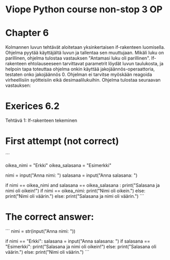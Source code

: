 # Viope Python course non-stop 3 OP 

# Chapter 6 


Kolmannen luvun tehtävät aloitetaan yksinkertaisen if-rakenteen luomisella. 
Ohjelma pyytää käyttäjältä luvun ja tallentaa sen muuttujaan. 
Mikäli luku on parillinen, ohjelma tulostaa vastauksen "Antamasi luku oli parillinen". 
If-rakenteen ehtolauseeseen tarvittavat parametrit löydät luvun taulukosta, 
ja helpoin tapa toteuttaa ohjelma onkin käyttää jakojäännös-operaattoria, testaten onko jakojäännös 0. 
Ohjelman ei tarvitse myöskään reagoida virheellisiin syötteisiin eikä desimaalilukuihin. 
Ohjelma tulostaa seuraavan vastauksen:


# Exerices 6.2 
Tehtävä 1: If-rakenteen tekeminen

# First attempt (not correct)

´´´

oikea_nimi = "Erkki"
oikea_salasana = "Esimerkki"

nimi = input("Anna nimi: ")
salasana = input("Anna salasana: ")

if nimi == oikea_nimi and salasana == oikea_salasana :
    print("Salasana ja nimi oli oikein!")
    if nimi == oikea_nimi:
        print("Nimi oli oikein.")
    else:
        print("Nimi oli väärin.")
else:
    print("Salasana ja nimi oli väärin.")
    ´´´
    
# The correct answer: 
´´´
nimi = str(input("Anna nimi: "))

if nimi == "Erkki":
    salasana = input("Anna salasana: ")
    if salasana == "Esimerkki":
        print("Salasana ja nimi oli oikein!")
    else:
        print("Salasana oli väärin.")
else:
    print("Nimi oli väärin.")
    ´´´
    
    
    

